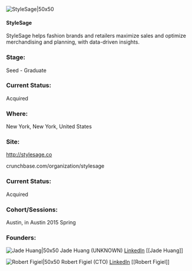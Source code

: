 

![StyleSage|50x50](https://apimg.techstars.com/connect/images/image_files/54de399d740ea7337d000006/original/style.png)

#### StyleSage
StyleSage helps fashion brands and retailers maximize sales and optimize merchandising and planning, with data-driven insights.

### Stage: 
Seed - Graduate 

### Current Status: 
Acquired

### Where:
New York, New York, United States

### Site:
http://stylesage.co



crunchbase.com/organization/stylesage

### Current Status: 
Acquired

### Cohort/Sessions: 
Austin, in Austin 2015 Spring

### Founders: 

![Jade Huang|50x50](https://apimg.techstars.com/connect/images/image_files/555e45801e6c016975000007/original/Jade_Huang.jpg) Jade Huang (UNKNOWN) [LinkedIn](https://linkedin.com/in/huangjade) [[Jade Huang]]

![Robert Figiel|50x50](https://apimg.techstars.com/connect/images/image_files/555e465cda79e04a60000005/original/Robert_Figiel.jpg) Robert Figiel (CTO) [LinkedIn](https://linkedin.com/in/robert-figiel-09693110) [[Robert Figiel]]


